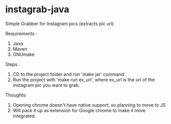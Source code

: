# instagrab-java
Simple Grabber for Instagram pics (extracts pic url)

Requirements :

1) Java
2) Maven
3) GNUmake


Steps :

1) CD to the project folder and run 'make jar' command
2) Run the project with 'make run ex_url', where ex_url is the url of the instagram pic you want to grab.

Thoughts:

1) Opening chrome doesn't have native support, so planning to move to JS
2) Will pack it up as extension for Google chrome to make it more integrated.

